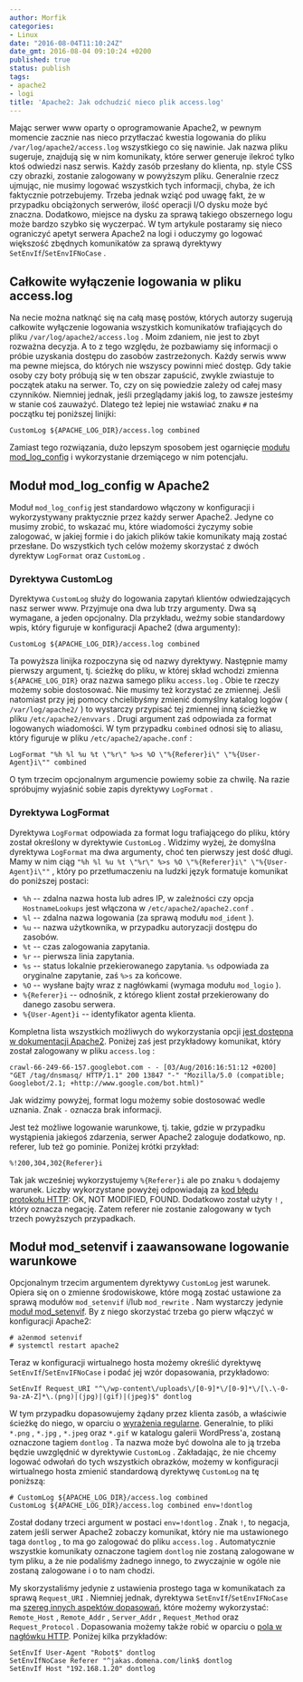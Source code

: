 ```yaml
---
author: Morfik
categories:
- Linux
date: "2016-08-04T11:10:24Z"
date_gmt: 2016-08-04 09:10:24 +0200
published: true
status: publish
tags:
- apache2
- logi
title: 'Apache2: Jak odchudzić nieco plik access.log'
---
```


Mając serwer www oparty o oprogramowanie Apache2, w pewnym momencie zacznie nas nieco przytłaczać
kwestia logowania do pliku `/var/log/apache2/access.log` wszystkiego co się nawinie. Jak nazwa pliku
sugeruje, znajdują się w nim komunikaty, które serwer generuje ilekroć tylko ktoś odwiedzi nasz
serwis. Każdy zasób przesłany do klienta, np. style CSS czy obrazki, zostanie zalogowany w powyższym
pliku. Generalnie rzecz ujmując, nie musimy logować wszystkich tych informacji, chyba, że ich
faktycznie potrzebujemy. Trzeba jednak wziąć pod uwagę fakt, że w przypadku obciążonych serwerów,
ilość operacji I/O dysku może być znaczna. Dodatkowo, miejsce na dysku za sprawą takiego obszernego
logu może bardzo szybko się wyczerpać. W tym artykule postaramy się nieco ograniczyć apetyt serwera
Apache2 na logi i oduczymy go logować większość zbędnych komunikatów za sprawą dyrektywy
`SetEnvIf`/`SetEnvIFNoCase` .

<!--more-->
## Całkowite wyłączenie logowania w pliku access.log

Na necie można natknąć się na całą masę postów, których autorzy sugerują całkowite wyłączenie
logowania wszystkich komunikatów trafiających do pliku `/var/log/apache2/access.log` . Moim zdaniem,
nie jest to zbyt rozważna decyzja. A to z tego względu, że pozbawiamy się informacji o próbie
uzyskania dostępu do zasobów zastrzeżonych. Każdy serwis www ma pewne miejsca, do których nie
wszyscy powinni mieć dostęp. Gdy takie osoby czy boty próbują się w ten obszar zapuścić, zwykle
zwiastuje to początek ataku na serwer. To, czy on się powiedzie zależy od całej masy czynników.
Niemniej jednak, jeśli przeglądamy jakiś log, to zawsze jesteśmy w stanie coś zauważyć. Dlatego też
lepiej nie wstawiać znaku `#` na początku tej poniższej linijki:

    CustomLog ${APACHE_LOG_DIR}/access.log combined

Zamiast tego rozwiązania, dużo lepszym sposobem jest ogarnięcie [modułu
mod_log_config](https://httpd.apache.org/docs/current/mod/mod_log_config.html) i wykorzystanie
drzemiącego w nim potencjału.

## Moduł mod_log_config w Apache2

Moduł `mod_log_config` jest standardowo włączony w konfiguracji i wykorzystywany praktycznie przez
każdy serwer Apache2. Jedyne co musimy zrobić, to wskazać mu, które wiadomości życzymy sobie
zalogować, w jakiej formie i do jakich plików takie komunikaty mają zostać przesłane. Do wszystkich
tych celów możemy skorzystać z dwóch dyrektyw `LogFormat` oraz `CustomLog` .

### Dyrektywa CustomLog

Dyrektywa `CustomLog` służy do logowania zapytań klientów odwiedzających nasz serwer www. Przyjmuje
ona dwa lub trzy argumenty. Dwa są wymagane, a jeden opcjonalny. Dla przykładu, weźmy sobie
standardowy wpis, który figuruje w konfiguracji Apache2 (dwa argumenty):

    CustomLog ${APACHE_LOG_DIR}/access.log combined

Ta powyższa linijka rozpoczyna się od nazwy dyrektywy. Następnie mamy pierwszy argument, tj. ścieżkę
do pliku, w której skład wchodzi zmienna `${APACHE_LOG_DIR}` oraz nazwa samego pliku `access.log` .
Obie te rzeczy możemy sobie dostosować. Nie musimy też korzystać ze zmiennej. Jeśli natomiast przy
jej pomocy chcielibyśmy zmienić domyślny katalog logów ( `/var/log/apache2/` ) to wystarczy
przypisać tej zmiennej inną ścieżkę w pliku `/etc/apache2/envvars` . Drugi argument zaś odpowiada
za format logowanych wiadomości. W tym przypadku `combined` odnosi się to aliasu, który figuruje w
pliku `/etc/apache2/apache.conf` :

    LogFormat "%h %l %u %t \"%r\" %>s %O \"%{Referer}i\" \"%{User-Agent}i\"" combined

O tym trzecim opcjonalnym argumencie powiemy sobie za chwilę. Na razie spróbujmy wyjaśnić sobie
zapis dyrektywy `LogFormat` .

### Dyrektywa LogFormat

Dyrektywa `LogFormat` odpowiada za format logu trafiającego do pliku, który został określony w
dyrektywie `CustomLog` . Widzimy wyżej, że domyślna dyrektywa `LogFormat` ma dwa argumenty, choć ten
pierwszy jest dość długi. Mamy w nim ciąg `"%h %l %u %t \"%r\" %>s %O \"%{Referer}i\"
\"%{User-Agent}i\""` , który po przetłumaczeniu na ludzki język formatuje komunikat do poniższej
postaci:

  - `%h` -- zdalna nazwa hosta lub adres IP, w zależności czy opcja `HostnameLookups` jest włączona
    w `/etc/apache2/apache2.conf` .
  - `%l` -- zdalna nazwa logowania (za sprawą modułu `mod_ident` ).
  - `%u` -- nazwa użytkownika, w przypadku autoryzacji dostępu do zasobów.
  - `%t` -- czas zalogowania zapytania.
  - `%r` -- pierwsza linia zapytania.
  - `%s` -- status lokalnie przekierowanego zapytania. `%s` odpowiada za oryginalne zapytanie, zaś
    `%>s` za końcowe.
  - `%O` -- wysłane bajty wraz z nagłówkami (wymaga modułu `mod_logio` ).
  - `%{Referer}i` -- odnośnik, z którego klient został przekierowany do danego zasobu serwera.
  - `%{User-Agent}i` -- identyfikator agenta klienta.

Kompletna lista wszystkich możliwych do wykorzystania opcji [jest dostępna w dokumentacji
Apache2](https://httpd.apache.org/docs/current/mod/mod_log_config.html#formats). Poniżej zaś jest
przykładowy komunikat, który został zalogowany w pliku `access.log` :

    crawl-66-249-66-157.googlebot.com - - [03/Aug/2016:16:51:12 +0200] "GET /tag/dnsmasq/ HTTP/1.1" 200 13847 "-" "Mozilla/5.0 (compatible; Googlebot/2.1; +http://www.google.com/bot.html)"

Jak widzimy powyżej, format logu możemy sobie dostosować wedle uznania. Znak `-` oznacza brak
informacji.

Jest też możliwe logowanie warunkowe, tj. takie, gdzie w przypadku wystąpienia jakiegoś zdarzenia,
serwer Apache2 zaloguje dodatkowo, np. referer, lub też go pominie. Poniżej krótki przykład:

    %!200,304,302{Referer}i

Tak jak wcześniej wykorzystujemy `%{Referer}i` ale po znaku `%` dodajemy warunek. Liczby
wykorzystane powyżej odpowiadają za [kod błędu protokołu
HTTP](https://pl.wikipedia.org/wiki/Kod_odpowiedzi_HTTP): OK, NOT MODIFIED, FOUND. Dodatkowo został
użyty `!` , który oznacza negację. Zatem referer nie zostanie zalogowany w tych trzech powyższych
przypadkach.

## Moduł mod_setenvif i zaawansowane logowanie warunkowe

Opcjonalnym trzecim argumentem dyrektywy `CustomLog` jest warunek. Opiera się on o zmienne
środowiskowe, które mogą zostać ustawione za sprawą modułów `mod_setenvif` i/lub `mod_rewrite` .
Nam wystarczy jedynie [moduł
mod_setenvif](https://httpd.apache.org/docs/current/mod/mod_setenvif.html). By z niego skorzystać
trzeba go pierw włączyć w konfiguracji Apache2:

    # a2enmod setenvif
    # systemctl restart apache2

Teraz w konfiguracji wirtualnego hosta możemy określić dyrektywę `SetEnvIf`/`SetEnvIFNoCase` i podać
jej wzór dopasowania, przykładowo:

    SetEnvIf Request_URI "^\/wp-content\/uploads\/[0-9]*\/[0-9]*\/[\.\-0-9a-zA-Z]*\.(png)|(jpg)|(gif)|(jpeg)$" dontlog

W tym przypadku dopasowujemy żądany przez klienta zasób, a właściwie ścieżkę do niego, w oparciu o
[wyrażenia regularne](https://regex101.com/). Generalnie, to pliki `*.png` , `*.jpg` , `*.jpeg` oraz
`*.gif` w katalogu galerii WordPress'a, zostaną oznaczone tagiem `dontlog` . Ta nazwa może być
dowolna ale to ją trzeba będzie uwzględnić w dyrektywie `CustomLog` . Zakładając, że nie chcemy
logować odwołań do tych wszystkich obrazków, możemy w konfiguracji wirtualnego hosta zmienić
standardową dyrektywę `CustomLog` na tę poniższą:

    # CustomLog ${APACHE_LOG_DIR}/access.log combined
    CustomLog ${APACHE_LOG_DIR}/access.log combined env=!dontlog

Został dodany trzeci argument w postaci `env=!dontlog` . Znak `!`, to negacja, zatem jeśli serwer
Apache2 zobaczy komunikat, który nie ma ustawionego taga `dontlog` , to ma go zalogować do pliku
`access.log` . Automatycznie wszystkie komunikaty oznaczone tagiem `dontlog` nie zostaną zalogowane
w tym pliku, a że nie podaliśmy żadnego innego, to zwyczajnie w ogóle nie zostaną zalogowane i o to
nam chodzi.

My skorzystaliśmy jedynie z ustawienia prostego taga w komunikatach za sprawą `Request_URI` .
Niemniej jednak, dyrektywa `SetEnvIf`/`SetEnvIFNoCase` ma [szereg innych aspektów
dopasowań](https://httpd.apache.org/docs/current/mod/mod_setenvif.html#setenvif), które możemy
wykorzystać: `Remote_Host` , `Remote_Addr` , `Server_Addr` , `Request_Method` oraz
`Request_Protocol` . Dopasowania możemy także robić w oparciu o [pola w nagłówku
HTTP](https://en.wikipedia.org/wiki/List_of_HTTP_header_fields#Request_fields). Poniżej kilka
przykładów:

    SetEnvIf User-Agent "Robot$" dontlog
    SetEnvIfNoCase Referer "^jakas.domena.com/link$ dontlog
    SetEnvIf Host "192.168.1.20" dontlog
